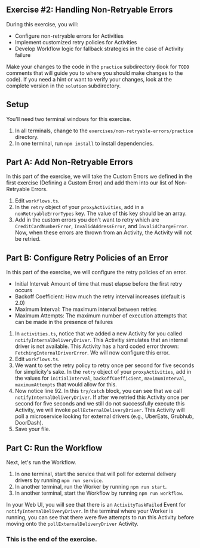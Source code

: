## Exercise #2: Handling Non-Retryable Errors

During this exercise, you will:

- Configure non-retryable errors for Activities
- Implement customized retry policies for Activities
- Develop Workflow logic for fallback strategies in the case of Activity failure

Make your changes to the code in the `practice` subdirectory (look for `TODO` comments that will guide you to where you should make changes to the code). If you need a hint or want to verify your changes, look at the complete version in the `solution` subdirectory.

## Setup

You'll need two terminal windows for this exercise.

1. In all terminals, change to the `exercises/non-retryable-errors/practice` directory.
2. In one terminal, run `npm install` to install dependencies.

## Part A: Add Non-Retryable Errors

In this part of the exercise, we will take the Custom Errors we defined in the first exercise (Defining a Custom Error) and add them into our list of Non-Retryable Errors.

1. Edit `workflows.ts`.
2. In the `retry` object of your `proxyActivities`, add in a `nonRetryableErrorTypes` key. The value of this key should be an array.
3. Add in the custom errors you don't want to retry which are `CreditCardNumberError`, `InvalidAddressError`, and `InvalidChargeError`. Now, when these errors are thrown from an Activity, the Activity will not be retried.

## Part B: Configure Retry Policies of an Error

In this part of the exercise, we will configure the retry policies of an error.

- Initial Interval: Amount of time that must elapse before the first retry occurs
- Backoff Coefficient: How much the retry interval increases (default is 2.0)
- Maximum Interval: The maximum interval between retries
- Maximum Attempts: The maximum number of execution attempts that can be made in the presence of failures

1. In `activities.ts`, notice that we added a new Activity for you called `notifyInternalDeliveryDriver`. This Activitiy simulates that an internal driver is not available. This Activity has a hard coded error thrown: `FetchingInternalDriverError`. We will now configure this error.
2. Edit `workflows.ts`.
3. We want to set the retry policy to retry once per second for five seconds for simplicity's sake. In the `retry` object of your `proxyActivities`, add in the values for `initialInterval`, `backoffCoefficient`, `maximumInterval`, `maximumAttempts` that would allow for this.
4. Now notice line 92. In this `try/catch` block, you can see that we call `notifyInternalDeliveryDriver`. If after we retried this Activity once per second for five seconds and we still do not successfully execute this Activity, we will invoke `pollExternalDeliveryDriver`. This Activity will poll a microservice looking for external drivers (e.g., UberEats, Grubhub, DoorDash).
5. Save your file.

## Part C: Run the Workflow

Next, let's run the Workflow.

1. In one terminal, start the service that will poll for external delivery drivers by running `npm run service`.
2. In another terminal, run the Worker by running `npm run start`.
3. In another terminal, start the Workflow by running `npm run workflow`.

In your Web UI, you will see that there is an `ActivityTaskFailed` Event for `notifyInternalDeliveryDriver`. In the terminal where your Worker is running, you can see that there were five attempts to run this Activity before moving onto the `pollExternalDeliveryDriver` Activity.

### This is the end of the exercise.

